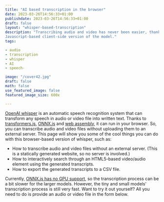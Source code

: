 ```yaml
---
title: "AI based transcription in the browser"
date: 2023-03-26T14:56:33+01:00
publishdate: 2023-03-26T14:56:33+01:00
draft: false
layout: "whisper-based-transcription"
description: "Transcribing audio and video has never been easier, thanks to OpenAI's whisper. Try it out now using a
Javascript-based client-side version of the model."
tags:

- audio
- transcription
- whisper
- AI
- speech-

image: "/cover42.jpg"
draft: false
math: false
use_featured_image: false
featured_image_size: 600x

---
```


[OpenAI whisper](https://github.com/openai/whisper#whisper) is an automatic speech recognition system that can transform any speech in audio or video file into
written text.
Thanks to [transformers.js](https://github.com/xenova/transformers.js), [ONNX.js](https://github.com/microsoft/onnxruntime/tree/main/js) and [web assembly](https://webassembly.org/), it can run in your browser.
So, you can transcribe audio and video files without uploading them to an external server.
This page will show you some of the cool things you can do with this browser-based version of whisper, such as:

- How to transcribe audio and video files without an external server. (This is a statically generated website, so no
  server is involved.)
- How to interactively search through an HTML5-based video/audio element using the generated transcripts.
- How to export the generated transcripts to a CSV file.

Currently, [ONNX.js has no GPU support](https://github.com/microsoft/onnxruntime/issues/11695), so the transcription process can be a bit slower for the larger models.
However, the tiny and small models' transcription process is still very fast.
Want to try it out yourself?
All you need to do is provide an audio or video file in the form below.
